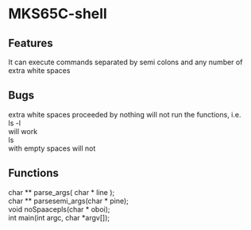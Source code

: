 # MKS65C-shell

## Features
It can execute commands separated by semi colons and any number of extra white spaces

## Bugs
extra white spaces proceeded by nothing will not run the functions, i.e. <br />
ls          -l <br />
will work<br />
ls  <br />
with empty spaces will not<br />

## Functions
char ** parse_args( char * line );<br />
char ** parsesemi_args(char * pine);<br />
void noSpaacepls(char * oboi);<br />
int main(int argc, char *argv[]);<br />
